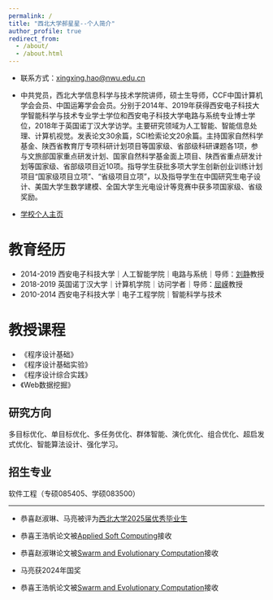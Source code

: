 ```yaml
---
permalink: /
title: "西北大学郝星星--个人简介"
author_profile: true
redirect_from: 
  - /about/
  - /about.html
---
```


- 联系方式：xingxing.hao@nwu.edu.cn

- 中共党员，西北大学信息科学与技术学院讲师，硕士生导师，CCF中国计算机学会会员、中国运筹学会会员。分别于2014年、2019年获得西安电子科技大学智能科学与技术专业学士学位和西安电子科技大学电路与系统专业博士学位，2018年于英国诺丁汉大学访学。主要研究领域为人工智能、智能信息处理、计算机视觉。发表论文30余篇，SCI检索论文20余篇。主持国家自然科学基金、陕西省教育厅专项科研计划项目等国家级、省部级科研课题各1项，参与文旅部国家重点研发计划、国家自然科学基金面上项目、陕西省重点研发计划等国家级、省部级项目近10项。指导学生获批多项大学生创新创业训练计划项目“国家级项目立项”、“省级项目立项”，以及指导学生在中国研究生电子设计、美国大学生数学建模、全国大学生光电设计等竞赛中获多项国家级、省级奖励。

- [学校个人主页](https://faculty.nwu.edu.cn/haoxingxing/zh_CN/index.htm)

教育经历
======
- 2014-2019 西安电子科技大学｜人工智能学院｜电路与系统｜导师：[刘静](https://web.xidian.edu.cn/liujing/)教授   
- 2018-2019 英国诺丁汉大学｜计算机学院｜访问学者｜导师：[屈嵘](https://people.cs.nott.ac.uk/pszrq/)教授  
- 2010-2014 西安电子科技大学｜电子工程学院｜智能科学与技术

教授课程
======
- 《程序设计基础》  
- 《程序设计基础实验》  
- 《程序设计综合实践》  
- 《Web数据挖掘》  

研究方向
------
多目标优化、单目标优化、多任务优化、群体智能、演化优化、组合优化、超启发式优化、智能算法设计、强化学习。

招生专业
------
软件工程（专硕085405、学硕083500）


------
- 恭喜赵淑琳、马亮被评为[西北大学2025届优秀毕业生](https://www.nwu.edu.cn/info/1200/40892.htm)
- 恭喜王浩帆论文被[Applied Soft Computing](https://haoxingxing.github.io/publications/)接收
- 恭喜赵淑琳论文被[Swarm and Evolutionary Computation](https://haoxingxing.github.io/publications/)接收

- 马亮获2024年国奖
- 恭喜王浩帆论文被[Swarm and Evolutionary Computation](https://www.sciencedirect.com/science/article/pii/S2210650224003018)接收

